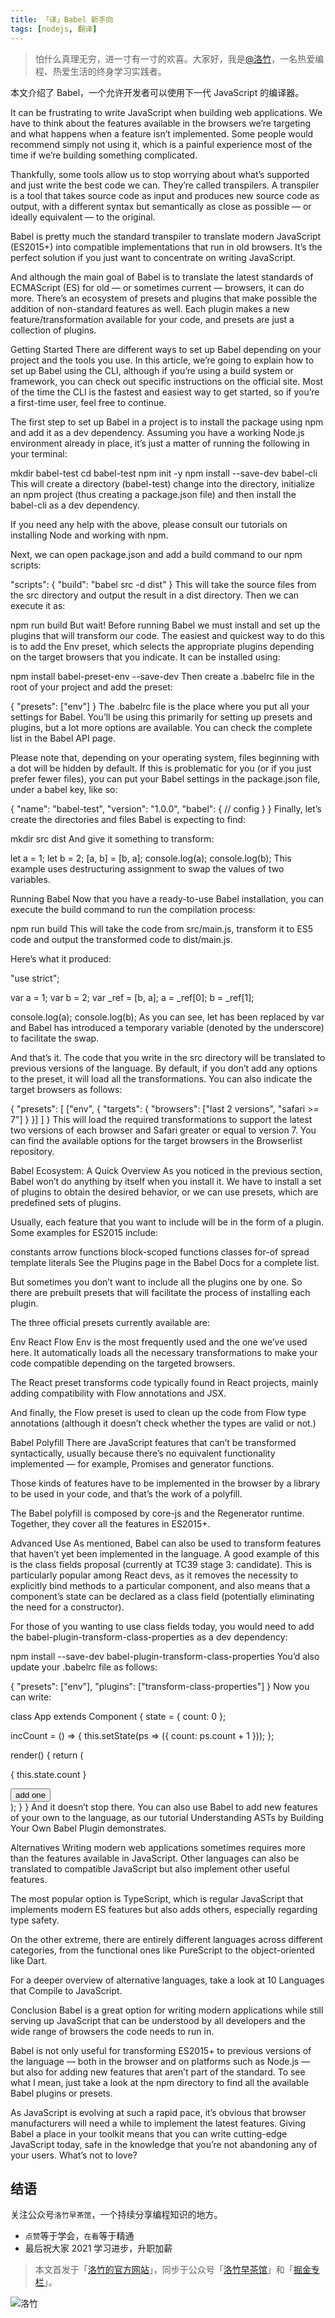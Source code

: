 ```yaml
---
title: 「译」Babel 新手向
tags: [nodejs, 翻译]
---
```


> 怕什么真理无穷，进一寸有一寸的欢喜。大家好，我是[@洛竹](https://github.com/youngjuning)，一名热爱编程、热爱生活的终身学习实践者。

本文介绍了 Babel，一个允许开发者可以使用下一代 JavaScript 的编译器。

It can be frustrating to write JavaScript when building web applications. We have to think about the features available in the browsers we’re targeting and what happens when a feature isn’t implemented. Some people would recommend simply not using it, which is a painful experience most of the time if we’re building something complicated.

Thankfully, some tools allow us to stop worrying about what’s supported and just write the best code we can. They’re called transpilers. A transpiler is a tool that takes source code as input and produces new source code as output, with a different syntax but semantically as close as possible — or ideally equivalent — to the original.

Babel is pretty much the standard transpiler to translate modern JavaScript (ES2015+) into compatible implementations that run in old browsers. It’s the perfect solution if you just want to concentrate on writing JavaScript.

And although the main goal of Babel is to translate the latest standards of ECMAScript (ES) for old — or sometimes current — browsers, it can do more. There’s an ecosystem of presets and plugins that make possible the addition of non-standard features as well. Each plugin makes a new feature/transformation available for your code, and presets are just a collection of plugins.

Getting Started
There are different ways to set up Babel depending on your project and the tools you use. In this article, we’re going to explain how to set up Babel using the CLI, although if you’re using a build system or framework, you can check out specific instructions on the official site. Most of the time the CLI is the fastest and easiest way to get started, so if you’re a first-time user, feel free to continue.

The first step to set up Babel in a project is to install the package using npm and add it as a dev dependency. Assuming you have a working Node.js environment already in place, it’s just a matter of running the following in your terminal:

mkdir babel-test
cd babel-test
npm init -y
npm install --save-dev babel-cli
This will create a directory (babel-test) change into the directory, initialize an npm project (thus creating a package.json file) and then install the babel-cli as a dev dependency.

If you need any help with the above, please consult our tutorials on installing Node and working with npm.

Next, we can open package.json and add a build command to our npm scripts:

"scripts": {
"build": "babel src -d dist"
}
This will take the source files from the src directory and output the result in a dist directory. Then we can execute it as:

npm run build
But wait! Before running Babel we must install and set up the plugins that will transform our code. The easiest and quickest way to do this is to add the Env preset, which selects the appropriate plugins depending on the target browsers that you indicate. It can be installed using:

npm install babel-preset-env --save-dev
Then create a .babelrc file in the root of your project and add the preset:

{
"presets": ["env"]
}
The .babelrc file is the place where you put all your settings for Babel. You’ll be using this primarily for setting up presets and plugins, but a lot more options are available. You can check the complete list in the Babel API page.

Please note that, depending on your operating system, files beginning with a dot will be hidden by default. If this is problematic for you (or if you just prefer fewer files), you can put your Babel settings in the package.json file, under a babel key, like so:

{
"name": "babel-test",
"version": "1.0.0",
"babel": {
// config
}
}
Finally, let’s create the directories and files Babel is expecting to find:

mkdir src dist
And give it something to transform:

let a = 1;
let b = 2;
[a, b] = [b, a];
console.log(a);
console.log(b);
This example uses destructuring assignment to swap the values of two variables.

Running Babel
Now that you have a ready-to-use Babel installation, you can execute the build command to run the compilation process:

npm run build
This will take the code from src/main.js, transform it to ES5 code and output the transformed code to dist/main.js.

Here’s what it produced:

"use strict";

var a = 1;
var b = 2;
var \_ref = [b, a];
a = \_ref[0];
b = \_ref[1];

console.log(a);
console.log(b);
As you can see, let has been replaced by var and Babel has introduced a temporary variable (denoted by the underscore) to facilitate the swap.

And that’s it. The code that you write in the src directory will be translated to previous versions of the language. By default, if you don’t add any options to the preset, it will load all the transformations. You can also indicate the target browsers as follows:

{
"presets": [
["env", {
"targets": {
"browsers": ["last 2 versions", "safari >= 7"]
}
}]
]
}
This will load the required transformations to support the latest two versions of each browser and Safari greater or equal to version 7. You can find the available options for the target browsers in the Browserlist repository.

Babel Ecosystem: A Quick Overview
As you noticed in the previous section, Babel won’t do anything by itself when you install it. We have to install a set of plugins to obtain the desired behavior, or we can use presets, which are predefined sets of plugins.

Usually, each feature that you want to include will be in the form of a plugin. Some examples for ES2015 include:

constants
arrow functions
block-scoped functions
classes
for-of
spread
template literals
See the Plugins page in the Babel Docs for a complete list.

But sometimes you don’t want to include all the plugins one by one. So there are prebuilt presets that will facilitate the process of installing each plugin.

The three official presets currently available are:

Env
React
Flow
Env is the most frequently used and the one we’ve used here. It automatically loads all the necessary transformations to make your code compatible depending on the targeted browsers.

The React preset transforms code typically found in React projects, mainly adding compatibility with Flow annotations and JSX.

And finally, the Flow preset is used to clean up the code from Flow type annotations (although it doesn’t check whether the types are valid or not.)

Babel Polyfill
There are JavaScript features that can’t be transformed syntactically, usually because there’s no equivalent functionality implemented — for example, Promises and generator functions.

Those kinds of features have to be implemented in the browser by a library to be used in your code, and that’s the work of a polyfill.

The Babel polyfill is composed by core-js and the Regenerator runtime. Together, they cover all the features in ES2015+.

Advanced Use
As mentioned, Babel can also be used to transform features that haven’t yet been implemented in the language. A good example of this is the class fields proposal (currently at TC39 stage 3: candidate). This is particularly popular among React devs, as it removes the necessity to explicitly bind methods to a particular component, and also means that a component’s state can be declared as a class field (potentially eliminating the need for a constructor).

For those of you wanting to use class fields today, you would need to add the babel-plugin-transform-class-properties as a dev dependency:

npm install --save-dev babel-plugin-transform-class-properties
You’d also update your .babelrc file as follows:

{
"presets": ["env"],
"plugins": ["transform-class-properties"]
}
Now you can write:

class App extends Component {
state = { count: 0 };

incCount = () => {
this.setState(ps => ({ count: ps.count + 1 }));
};

render() {
return (

<div>
<p>{ this.state.count }</p>
<button onClick={this.incCount}>add one</button>
</div>
);
}
}
And it doesn’t stop there. You can also use Babel to add new features of your own to the language, as our tutorial Understanding ASTs by Building Your Own Babel Plugin demonstrates.

Alternatives
Writing modern web applications sometimes requires more than the features available in JavaScript. Other languages can also be translated to compatible JavaScript but also implement other useful features.

The most popular option is TypeScript, which is regular JavaScript that implements modern ES features but also adds others, especially regarding type safety.

On the other extreme, there are entirely different languages across different categories, from the functional ones like PureScript to the object-oriented like Dart.

For a deeper overview of alternative languages, take a look at 10 Languages that Compile to JavaScript.

Conclusion
Babel is a great option for writing modern applications while still serving up JavaScript that can be understood by all developers and the wide range of browsers the code needs to run in.

Babel is not only useful for transforming ES2015+ to previous versions of the language — both in the browser and on platforms such as Node.js — but also for adding new features that aren’t part of the standard. To see what I mean, just take a look at the npm directory to find all the available Babel plugins or presets.

As JavaScript is evolving at such a rapid pace, it’s obvious that browser manufacturers will need a while to implement the latest features. Giving Babel a place in your toolkit means that you can write cutting-edge JavaScript today, safe in the knowledge that you’re not abandoning any of your users. What’s not to love?

## 结语

关注公众号`洛竹早茶馆`，一个持续分享编程知识的地方。

- `点赞`等于学会，`在看`等于精通
- 最后祝大家 2021 学习进步，升职加薪

> 本文首发于「[洛竹的官方网站](https://youngjuning.js.org/)」，同步于公众号「[洛竹早茶馆](https://cdn.jsdelivr.net/gh/youngjuning/images/20210418112129.jpeg)」和「[掘金专栏](https://juejin.cn/user/325111174662855)」。

![洛竹](https://youngjuning.js.org/img/luozhu.png)
